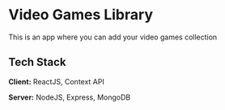 
# Video Games Library

This is an app where you can add your video games collection


## Tech Stack

**Client:** ReactJS, Context API

**Server:** NodeJS, Express, MongoDB

